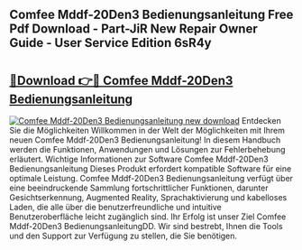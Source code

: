 ## Comfee Mddf-20Den3 Bedienungsanleitung Free Pdf Download - Part-JiR New Repair Owner Guide - User Service Edition 6sR4y

# <h2><a href="http://df1ik6.blite.top/?on=Comfee+Mddf-20Den3+Bedienungsanleitung">🔗Download 👉🔴 Comfee Mddf-20Den3 Bedienungsanleitung</a></h2>

[![Comfee Mddf-20Den3 Bedienungsanleitung new download](https://i.imgur.com/lujVjoI.png)](http://df1ik6.blite.top/?on=Comfee+Mddf-20Den3+Bedienungsanleitung)
Entdecken Sie die Möglichkeiten Willkommen in der Welt der Möglichkeiten mit Ihrem neuen Comfee Mddf-20Den3 Bedienungsanleitung! In diesem Handbuch werden die Funktionen, Anwendungen und Lösungen zur Fehlerbehebung erläutert. Wichtige Informationen zur Software Comfee Mddf-20Den3 Bedienungsanleitung Dieses Produkt erfordert kompatible Software für eine optimale Leistung. Comfee Mddf-20Den3 Bedienungsanleitung verfügt über eine beeindruckende Sammlung fortschrittlicher Funktionen, darunter Gesichtserkennung, Augmented Reality, Sprachaktivierung und kabelloses Laden, die alle über die benutzerfreundliche und intuitive Benutzeroberfläche leicht zugänglich sind. Ihr Erfolg ist unser Ziel Comfee Mddf-20Den3 BedienungsanleitungDD. Wir sind bestrebt, Ihnen die Tools und den Support zur Verfügung zu stellen, die Sie benötigen.
